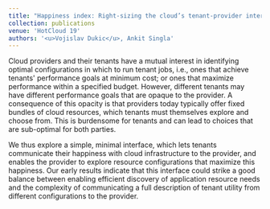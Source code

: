 ```yaml
---
title: "Happiness index: Right-sizing the cloud’s tenant-provider interface"
collection: publications
venue: 'HotCloud 19'
authors: '<u>Vojislav Dukic</u>, Ankit Singla'
---
```


Cloud providers and their tenants have a mutual interest in identifying optimal configurations in which to run tenant jobs, i.e., ones that achieve tenants' performance goals at minimum cost; or ones that maximize performance within a specified budget. However, different tenants may have different performance goals that are opaque to the provider. A consequence of this opacity is that providers today typically offer fixed bundles of cloud resources, which tenants must themselves explore and choose from. This is burdensome for tenants and can lead to choices that are sub-optimal for both parties.

We thus explore a simple, minimal interface, which lets tenants communicate their happiness with cloud infrastructure to the provider, and enables the provider to explore resource configurations that maximize this happiness. Our early results indicate that this interface could strike a good balance between enabling efficient discovery of application resource needs and the complexity of communicating a full description of tenant utility from different configurations to the provider.

<!---paperurl: 'http://vojislavdjukic.github.io/files/paper1.pdf' -->